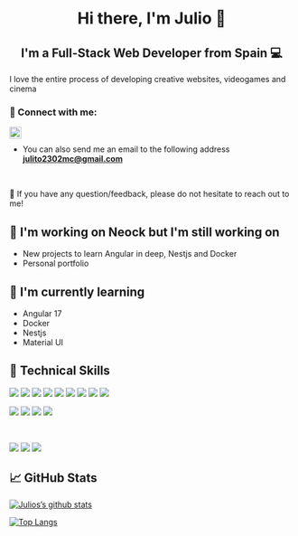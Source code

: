 <h1 align="center">
Hi there, I'm Julio 👋
</h1>

<h2 align="center">
I'm a Full-Stack Web Developer from Spain 💻
</h2>

I love the entire process of developing creative websites, videogames and cinema

### 🤝 Connect with me:

<a href="https://linkedin.com/in/juliomaciascaldera"><img align="left" src="https://raw.githubusercontent.com/yushi1007/yushi1007/main/images/linkedin.svg" alt="Julio | LinkedIn" width="21px"/></a>
<br/>

- You can also send me an email to the following address **julito2302mc@gmail.com**
</br>
<p> 💬 If you have any question/feedback, please do not hesitate to reach out to me! </p>

## 🔭 I'm working on Neock but I'm still working on

- New projects to learn Angular in deep, Nestjs and Docker
- Personal portfolio

## 🌱 I'm currently learning

- Angular 17
- Docker
- Nestjs
- Material UI

## 💼 Technical Skills

![](https://img.shields.io/badge/HTML5-E34F26?style=for-the-badge&logo=html5&logoColor=white)
![](https://img.shields.io/badge/JavaScript-323330?style=for-the-badge&logo=javascript&logoColor=F7DF1E)
![](https://img.shields.io/badge/TypeScript-007ACC?style=for-the-badge&logo=typescript&logoColor=white)
![](https://img.shields.io/badge/React-20232A?style=for-the-badge&logo=react&logoColor=61DAFB)
![](https://img.shields.io/badge/Redux-593D88?style=for-the-badge&logo=redux&logoColor=white)
![](https://img.shields.io/badge/Node.js-43853D?style=for-the-badge&logo=node.js&logoColor=white)
![](https://img.shields.io/badge/Express.js-404D59?style=for-the-badge)
![](https://img.shields.io/badge/PostgreSQL-316192?style=for-the-badge&logo=postgresql&logoColor=white)
![](https://img.shields.io/badge/MongoDB-4EA94B?style=for-the-badge&logo=mongodb&logoColor=white)
</br>

![](https://img.shields.io/badge/CSS3-1572B6?style=for-the-badge&logo=css3&logoColor=white)
![](https://img.shields.io/badge/styled--components-DB7093?style=for-the-badge&logo=styled-components&logoColor=white)
![](https://img.shields.io/badge/Material--UI-0081CB?style=for-the-badge&logo=material-ui&logoColor=white)
![](https://img.shields.io/badge/Scss-CC6699?style=for-the-badge&logo=sass&logoColor=white)

</br>

![](https://img.shields.io/badge/GIT-E44C30?style=for-the-badge&logo=git&logoColor=white)
![](https://img.shields.io/badge/GitHub-100000?style=for-the-badge&logo=github&logoColor=white)
![](https://img.shields.io/badge/GitLab-330F63?style=for-the-badge&logo=gitlab&logoColor=white)


## 📈 GitHub Stats

[![Julios’s github stats](https://github-readme-stats.vercel.app/api?username=juliomc23)](https://github.com/juliomc23)

[![Top Langs](https://github-readme-stats.vercel.app/api/top-langs/?username=juliomc23)](https://github.com/juliomc23)

